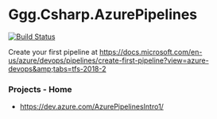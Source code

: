 # Ggg.Csharp.AzurePipelines

[![Build Status](https://dev.azure.com/AzurePipelinesIntro1/create-first-pipeline/_apis/build/status/reyou.Ggg.Csharp.AzurePipelines?branchName=master)](https://dev.azure.com/AzurePipelinesIntro1/create-first-pipeline/_build/latest?definitionId=1&branchName=master)

Create your first pipeline at https://docs.microsoft.com/en-us/azure/devops/pipelines/create-first-pipeline?view=azure-devops&amp;tabs=tfs-2018-2

### Projects - Home
* https://dev.azure.com/AzurePipelinesIntro1/
